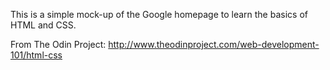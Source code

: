 This is a simple mock-up of the Google homepage to learn the basics of HTML and CSS.

From The Odin Project:
http://www.theodinproject.com/web-development-101/html-css
